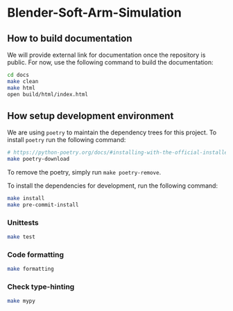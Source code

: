# Blender-Soft-Arm-Simulation

## How to build documentation

We will provide external link for documentation once the repository is public.
For now, use the following command to build the documentation:
```sh
cd docs
make clean
make html
open build/html/index.html
```

## How setup development environment

We are using `poetry` to maintain the dependency trees for this project. To install `poetry` run the following command:

```sh
# https://python-poetry.org/docs/#installing-with-the-official-installer
make poetry-download
```

To remove the poetry, simply run `make poetry-remove`.

To install the dependencies for development, run the following command:

```sh
make install
make pre-commit-install
```

### Unittests

```sh
make test
```

### Code formatting

```sh
make formatting
```

### Check type-hinting

```sh
make mypy
```
